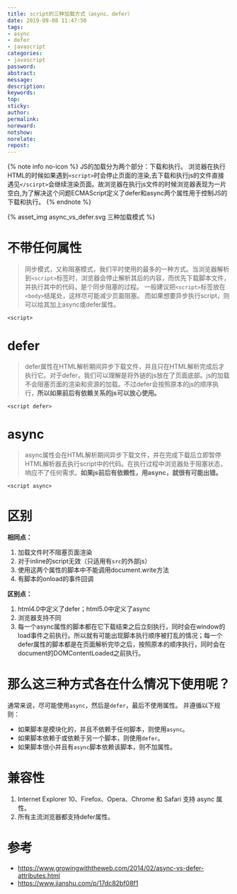 ```yaml
---
title: script的三种加载方式（async、defer）
date: 2019-09-08 11:47:50
tags:
- async
- defer
- javascript
categories:
- javascript
password:
abstract:
message:
description:
keywords:
top:
sticky:
author:
permalink:
noreward:
notshow:
norelate:
repost:
---
```


{% note info no-icon %}
JS的加载分为两个部分：下载和执行。
浏览器在执行HTML的时候如果遇到`<script>`时会停止页面的渲染,去下载和执行js的文件直接遇见`</scirpt>`会继续渲染页面。故浏览器在执行js文件的时候浏览器表现为一片空白,为了解决这个问题ECMAScript定义了defer和async两个属性用于控制JS的下载和执行。
{% endnote %}

<!--more-->
{% asset_img async_vs_defer.svg 三种加载模式 %}

# 不带任何属性
> 同步模式，又称阻塞模式，我们平时使用的最多的一种方式。当浏览器解析到`<script>`标签时，浏览器会停止解析其后的内容，而优先下载脚本文件，并执行其中的代码，是个同步阻塞的过程。
一般建议把`<script>`标签放在`<body>`结尾处，这样尽可能减少页面阻塞。
而如果想要异步执行script，则可以给其加上async或defer属性。

```
<script>
```
# defer
> defer属性在HTML解析期间异步下载文件，并且只在HTML解析完成后才执行它。对于defer，我们可以理解是将外链的js放在了页面底部。js的加载不会阻塞页面的渲染和资源的加载。不过defer会按照原本的js的顺序执行，**所以如果前后有依赖关系的js可以放心使用。**

```
<script defer>
```

# async
> async属性会在HTML解析期间异步下载文件，并在完成下载后立即暂停HTML解析器去执行script中的代码。在执行过程中浏览器处于阻塞状态，响应不了任何需求。**如果js前后有依赖性，用async，就很有可能出错。**

```
<script async>
```

# 区别
**相同点：**
1. 加载文件时不阻塞页面渲染
2. 对于inline的script无效（只适用有`src`的外部js）
3. 使用这两个属性的脚本中不能调用document.write方法
3. 有脚本的onload的事件回调

**区别点：**
1. html4.0中定义了defer；html5.0中定义了async
2. 浏览器支持不同
3. 每一个async属性的脚本都在它下载结束之后立刻执行，同时会在window的load事件之前执行。所以就有可能出现脚本执行顺序被打乱的情况；每一个defer属性的脚本都是在页面解析完毕之后，按照原本的顺序执行，同时会在document的DOMContentLoaded之前执行。

# 那么这三种方式各在什么情况下使用呢？
通常来说，尽可能使用`async`，然后是`defer`，最后不使用属性。
并遵循以下规则：
- 如果脚本是模块化的，并且不依赖于任何脚本，则使用`async`。
- 如果脚本依赖于或依赖于另一个脚本，则使用`defer`。
- 如果脚本很小并且有`async`脚本依赖该脚本，则不加属性。

# 兼容性
1. Internet Explorer 10、Firefox、Opera、Chrome 和 Safari 支持 async 属性。
2. 所有主流浏览器都支持defer属性。

# 参考
- <https://www.growingwiththeweb.com/2014/02/async-vs-defer-attributes.html>
- <https://www.jianshu.com/p/17dc82bf08f1>